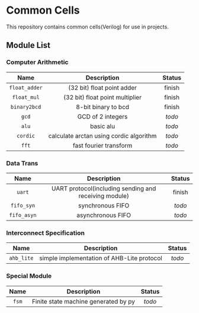# Common Cells

This repository contains common cells(Verilog) for use in projects.

## Module List

### Computer Arithmetic

| Name | Description | Status |
| :-: | :-: | :-: |
| `float_adder` | (32 bit) float point adder | finish |
| `float_mul` | (32 bit) float point multiplier | finish |
| `binary2bcd` | 8-bit binary to bcd | finish |
| `gcd` | GCD of 2 integers | *todo* |
| `alu` | basic alu | *todo* |
| `cordic` | calculate arctan using cordic algorithm | *todo* |
| `fft` | fast fourier transform | *todo* |

### Data Trans

| Name | Description | Status |
| :-: | :-: | :-: |
| `uart` | UART protocol(including sending and receiving module) | finish |
| `fifo_syn` | synchronous FIFO | *todo* |
| `fifo_asyn` | asynchronous FIFO | *todo* |

### Interconnect Specification

| Name | Description | Status |
| :-: | :-: | :-: |
| `ahb_lite` | simple implementation of AHB-Lite protocol | *todo* |

### Special Module

| Name | Description | Status |
| :-: | :-: | :-: |
| `fsm` | Finite state machine generated by py | *todo* |
